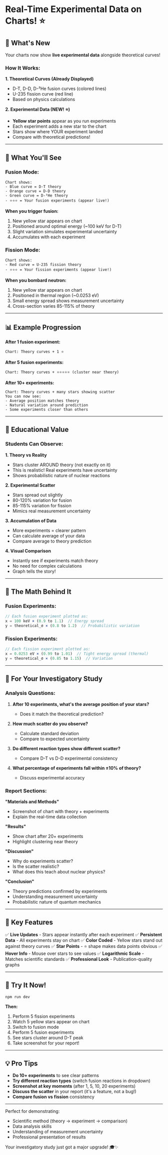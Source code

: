 # Real-Time Experimental Data on Charts! ⭐

## 🎉 What's New

Your charts now show **live experimental data** alongside theoretical curves!

### How It Works:

**1. Theoretical Curves (Already Displayed)**
- D-T, D-D, D-³He fusion curves (colored lines)
- U-235 fission curve (red line)
- Based on physics calculations

**2. Experimental Data (NEW! ⭐)**
- **Yellow star points** appear as you run experiments
- Each experiment adds a new star to the chart
- Stars show where YOUR experiment landed
- Compare with theoretical predictions!

---

## 🔬 What You'll See

### Fusion Mode:
```
Chart shows:
- Blue curve = D-T theory
- Orange curve = D-D theory  
- Green curve = D-³He theory
- ⭐⭐⭐ = Your fusion experiments (appear live!)
```

**When you trigger fusion:**
1. New yellow star appears on chart
2. Positioned around optimal energy (~100 keV for D-T)
3. Slight variation simulates experimental uncertainty
4. Accumulates with each experiment

### Fission Mode:
```
Chart shows:
- Red curve = U-235 fission theory
- ⭐⭐⭐ = Your fission experiments (appear live!)
```

**When you bombard neutron:**
1. New yellow star appears on chart
2. Positioned in thermal region (~0.0253 eV)
3. Small energy spread shows measurement uncertainty
4. Cross-section varies 85-115% of theory

---

## 📊 Example Progression

**After 1 fusion experiment:**
```
Chart: Theory curves + 1 ⭐
```

**After 5 fusion experiments:**
```
Chart: Theory curves + ⭐⭐⭐⭐⭐ (cluster near theory)
```

**After 10+ experiments:**
```
Chart: Theory curves + many stars showing scatter
You can now see:
- Average position matches theory
- Natural variation around prediction
- Some experiments closer than others
```

---

## 🎯 Educational Value

### Students Can Observe:

**1. Theory vs Reality**
- Stars cluster AROUND theory (not exactly on it)
- This is realistic! Real experiments have uncertainty
- Shows probabilistic nature of nuclear reactions

**2. Experimental Scatter**
- Stars spread out slightly
- 80-120% variation for fusion
- 85-115% variation for fission
- Mimics real measurement uncertainty

**3. Accumulation of Data**
- More experiments = clearer pattern
- Can calculate average of your data
- Compare average to theory prediction

**4. Visual Comparison**
- Instantly see if experiments match theory
- No need for complex calculations
- Graph tells the story!

---

## 🧮 The Math Behind It

### Fusion Experiments:
```javascript
// Each fusion experiment plotted as:
x = 100 keV × (0.9 to 1.1)  // Energy spread
y = theoretical_σ × (0.8 to 1.2)  // Probabilistic variation
```

### Fission Experiments:
```javascript
// Each fission experiment plotted as:
x = 0.0253 eV × (0.99 to 1.01)  // Tight energy spread (thermal)
y = theoretical_σ × (0.85 to 1.15)  // Variation
```

---

## 📝 For Your Investigatory Study

### Analysis Questions:

1. **After 10 experiments, what's the average position of your stars?**
   - Does it match the theoretical prediction?

2. **How much scatter do you observe?**
   - Calculate standard deviation
   - Compare to expected uncertainty

3. **Do different reaction types show different scatter?**
   - Compare D-T vs D-D experimental consistency

4. **What percentage of experiments fall within ±10% of theory?**
   - Discuss experimental accuracy

### Report Sections:

**"Materials and Methods"**
- Screenshot of chart with theory + experiments
- Explain the real-time data collection

**"Results"**
- Show chart after 20+ experiments
- Highlight clustering near theory

**"Discussion"**
- Why do experiments scatter?
- Is the scatter realistic?
- What does this teach about nuclear physics?

**"Conclusion"**
- Theory predictions confirmed by experiments
- Understanding measurement uncertainty
- Probabilistic nature of quantum mechanics

---

## 🌟 Key Features

✅ **Live Updates** - Stars appear instantly after each experiment
✅ **Persistent Data** - All experiments stay on chart
✅ **Color Coded** - Yellow stars stand out against theory curves
✅ **Star Points** - ⭐ shape makes data points obvious
✅ **Hover Info** - Mouse over stars to see values
✅ **Logarithmic Scale** - Matches scientific standards
✅ **Professional Look** - Publication-quality graphs

---

## 🚀 Try It Now!

```bash
npm run dev
```

**Then:**
1. Perform 5 fission experiments
2. Watch 5 yellow stars appear on chart
3. Switch to fusion mode
4. Perform 5 fusion experiments  
5. See stars cluster around D-T peak
6. Take screenshot for your report!

---

## 💡 Pro Tips

- **Do 10+ experiments** to see clear patterns
- **Try different reaction types** (switch fusion reactions in dropdown)
- **Screenshot at key moments** (after 1, 5, 10, 20 experiments)
- **Discuss the scatter** in your report (it's a feature, not a bug!)
- **Compare fusion vs fission** consistency

---

Perfect for demonstrating:
- Scientific method (theory → experiment → comparison)
- Data analysis skills
- Understanding of measurement uncertainty
- Professional presentation of results

Your investigatory study just got a major upgrade! 🎓✨
